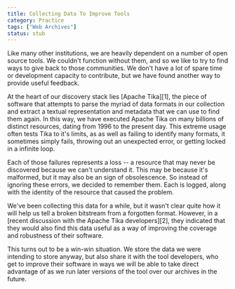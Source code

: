 ```yaml
---
title: Collecting Data To Improve Tools
category: Practice
tags: ["Web Archives"]
status: stub
---
```


Like many other institutions, we are heavily dependent on a number of open source tools. We couldn't function without them, and so we like to try to find ways to give back to those communities. We don't have a lot of spare time or development capacity to contribute, but we have found another way to provide useful feedback.

At the heart of our discovery stack lies [Apache Tika][1], the piece of software that attempts to parse the myriad of data formats in our collection and extract a textual representation and metadata that we can use to find them again. In this way, we have executed Apache Tika on many billions of distinct resources, dating from 1996 to the present day. This extreme usage often tests Tika to it's limits, as as well as failing to identify many formats, it sometimes simply fails, throwing out an unexpected error, or getting locked in a infinite loop.

Each of those failures represents a loss -- a resource that may never be discovered because we can't understand it. This may be because it's malformed, but it may also be an sign of obsolescence. So instead of ignoring these errors, we decided to remember them. Each is logged, along with the identity of the resource that caused the problem.

We've been collecting this data for a while, but it wasn't clear quite how it will help us tell a broken bitstream from a forgotten format. However, in a [recent discussion with the Apache Tika developers][2], they indicated that they would also find this data useful as a way of improving the coverage and robustness of their software.

This turns out to be a win-win situation. We store the data we were intending to store anyway, but also share it with the tool developers, who get to improve their software in ways we will be able to take direct advantage of as we run later versions of the tool over our archives in the future.
